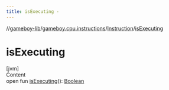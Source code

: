 ```yaml
---
title: isExecuting -
---
```

//[gameboy-lib](../../index.md)/[gameboy.cpu.instructions](../index.md)/[Instruction](index.md)/[isExecuting](is-executing.md)



# isExecuting  
[jvm]  
Content  
open fun [isExecuting](is-executing.md)(): [Boolean](https://kotlinlang.org/api/latest/jvm/stdlib/kotlin/-boolean/index.html)  



